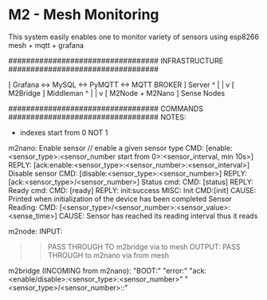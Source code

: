 # M2 - Mesh Monitoring
This system easily enables one to monitor variety of sensors using esp8266 mesh + mqtt + grafana

################################## INFRASTRUCTURE ##################################

[ Grafana <-> MySQL <-> PyMQTT <-> MQTT BROKER ]      Server
                                        ^
                                        |
                                        |
                                        v
                                  [ M2Bridge ]        Middleman
                                        ^
                                        |
                                        |
                                        v
                                [ M2Node + M2Nano ]   Sense Nodes

################################## COMMANDS ##################################
NOTES:
  - indexes start from 0 NOT 1

m2nano:
 Enable sensor
   // enable a given sensor type
   CMD: [enable:<sensor_type>:<sensor_number start from 0>:<sensor_interval, min 10s>]
   REPLY: [ack:enable:<sensor_type>:<sensor_number>:<sensor_interval>]
 Disable sensor
   CMD: [disable:<sensor_type>:<sensor_number>]
   REPLY: [ack:<sensor_type>/<sensor_number>]
 Status cmd:
   CMD: [status]
   REPLY: <TODO>
 Ready cmd:
   CMD: [ready]
   REPLY: init:success
 MISC:
  Init
   CMD:[init]
   CAUSE: Printed when initialization of the device has been completed
  Sensor Reading:
   CMD: [<sensor_type>/<sensor_number>:<sensor_value>:<sense_time>]
   CAUSE: Sensor has reached its reading interval thus it reads

 m2node:
 INPUT:
  >> PASS THROUGH TO m2bridge via to mesh
OUTPUT:
  >> PASS THROUGH to m2nano via from mesh

 m2bridge (INCOMING from m2nano):
  "BOOT:<timestamp>"
  "error:<string>"
  "ack:<enable/disable>:<sensor_type>:<sensor_number>"
  "<sensor_type>/<sensor_number>:<value>:<timestamp>"
